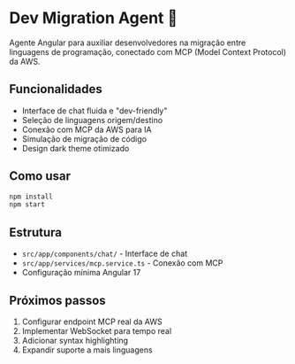 # Dev Migration Agent 🚀

Agente Angular para auxiliar desenvolvedores na migração entre linguagens de programação, conectado com MCP (Model Context Protocol) da AWS.

## Funcionalidades

- Interface de chat fluida e "dev-friendly"
- Seleção de linguagens origem/destino
- Conexão com MCP da AWS para IA
- Simulação de migração de código
- Design dark theme otimizado

## Como usar

```bash
npm install
npm start
```

## Estrutura

- `src/app/components/chat/` - Interface de chat
- `src/app/services/mcp.service.ts` - Conexão com MCP
- Configuração mínima Angular 17

## Próximos passos

1. Configurar endpoint MCP real da AWS
2. Implementar WebSocket para tempo real
3. Adicionar syntax highlighting
4. Expandir suporte a mais linguagens